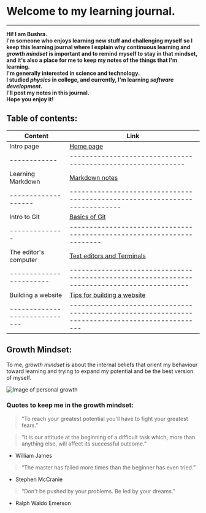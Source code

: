 # Welcome to my learning journal.
----------------------------------
**Hi! I am Bushra.  
I'm someone who enjoys learning new stuff and challenging myself so I keep this learning journal where I explain why continuous learning and *growth mindset* is important and to remind myself to stay in that mindset, and it's also a place for me to keep my notes of the things that I'm learning.  
I'm generally interested in science and technology.  
I studied *physics* in college, and currently, I'm learning _software development_.  
I'll post my notes in this journal.  
Hope you enjoy it!**

## Table of contents:

Content | Link
---------|------
Intro page | [Home page](https://bushra-b.github.io/Learning-Journal/)
------------|------------------------------------------------------------
Learning Markdown | [Markdown notes](https://bushra-b.github.io/Learning-Journal/markdown)
-------------------|---------------------------------------------------------------------------
Intro to Git | [Basics of Git](https://bushra-b.github.io/Learning-Journal/git-intro)
--------------|----------------------------------------------------------------------
The editor's computer | [Text editors and Terminals](https://bushra-b.github.io/Learning-Journal/the-editor's-computer)
-----------------------|--------------------------------------------------------------------------------------------
Building a website | [Tips for building a website](https://bushra-b.github.io/Learning-Journal/Duckett-ch18-summary)
-----------------------------|------------------------------------------------------------------------------------------------

## Growth Mindset:
To me, *growth mindset* is about the internal beliefs that orient my behaviour toward learning and trying to expand my potential and be the best version of myself.

![Image of personal growth](https://i.ytimg.com/vi/EyIF5VUOJc0/maxresdefault.jpg)

### Quotes to keep me in the growth mindset:

> “To reach your greatest potential you'll have to fight your greatest fears.”

> “It is our attitude at the beginning of a difficult task which, more than anything else, will affect its successful outcome.”
   - William James
   
> “The master has failed more times than the beginner has even tried.”
   - Stephen McCranie
   
> “Don't be pushed by your problems. Be led by your dreams.”
  - Ralph Waldo Emerson
